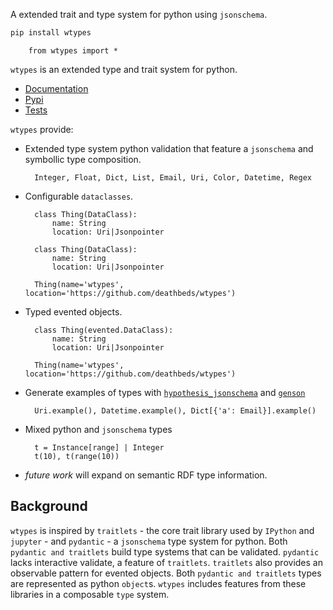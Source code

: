 A extended trait and type system for python using `jsonschema`. 

```bash
pip install wtypes
```

        from wtypes import *
        
<!--

        import pydantic, traitlets, IPython, jupyter, genson, hypothesis_jsonschema, hypothesis, dataclasses

-->

`wtypes` is an extended type and trait system for python.

* [Documentation](https://wtypes.readthedocs.io/)
* [Pypi](https://pypi.org/project/wtypes/)
* [Tests](https://github.com/deathbeds/wtypes/actions)

`wtypes` provide:
* Extended type system python validation that feature a `jsonschema` and symbollic type composition.
    
        Integer, Float, Dict, List, Email, Uri, Color, Datetime, Regex
        
* Configurable `dataclasses`.

        class Thing(DataClass):
            name: String
            location: Uri|Jsonpointer

        class Thing(DataClass):
            name: String
            location: Uri|Jsonpointer
            
        Thing(name='wtypes', location='https://github.com/deathbeds/wtypes')

* Typed evented objects.

        class Thing(evented.DataClass):
            name: String
            location: Uri|Jsonpointer
            
        Thing(name='wtypes', location='https://github.com/deathbeds/wtypes')


* Generate examples of types with [`hypothesis_jsonschema`][hyposchema] and [`genson`][genson]

        Uri.example(), Datetime.example(), Dict[{'a': Email}].example()

* Mixed python and `jsonschema` types

        t = Instance[range] | Integer
        t(10), t(range(10))
        
* _future work_ will expand on semantic RDF type information.

## Background

`wtypes` is inspired by `traitlets` - the core trait library used by `IPython` and `jupyter` - and
`pydantic` -  a `jsonschema` type system for python. Both `pydantic and traitlets` build type systems that can be validated. `pydantic` lacks interactive validate, a feature of `traitlets`. `traitlets` also provides an observable pattern for evented objects. Both `pydantic and traitlets` types are represented as python `object`s. `wtypes` includes features from these libraries in a composable `type` system. 

[pydantic]: https://pydantic-docs.helpmanual.io/usage/settings/
[traitlets]: https://traitlets.readthedocs.io/en/stable/
[ipython]: https://ipython.readthedocs.io/
[hyposchema]: https://github.com/Zac-HD/hypothesis-jsonschema
[genson]: https://pypi.org/project/genson/
[dataclasses]: https://docs.python.org/3/library/dataclasses.html
[wtypes]: https://github.com/deathbeds/wtypes